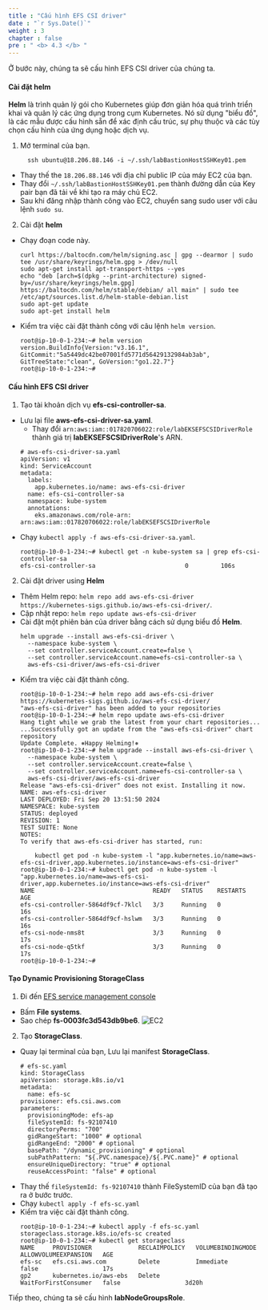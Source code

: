 ```yaml
---
title : "Cấu hình EFS CSI driver"
date : "`r Sys.Date()`"
weight : 3
chapter : false
pre : " <b> 4.3 </b> "
---
```


Ở bước này, chúng ta sẽ cấu hình EFS CSI driver của chúng ta.

#### Cài đặt **helm**
**Helm** là trình quản lý gói cho Kubernetes giúp đơn giản hóa quá trình triển khai và quản lý các ứng dụng trong cụm Kubernetes. Nó sử dụng "biểu đồ", là các mẫu được cấu hình sẵn để xác định cấu trúc, sự phụ thuộc và các tùy chọn cấu hình của ứng dụng hoặc dịch vụ.

1. Mở terminal của bạn.
    ```
      ssh ubuntu@18.206.88.146 -i ~/.ssh/labBastionHostSSHKey01.pem
    ```
  - Thay thế the ``18.206.88.146`` với địa chỉ public IP của máy EC2 của bạn.
  - Thay đổi ``~/.ssh/labBastionHostSSHKey01.pem`` thành đường dẫn của Key pair bạn đã tải về khi tạo ra máy chủ EC2.
  - Sau khi đăng nhập thành công vào EC2, chuyển sang sudo user với câu lệnh ``sudo su``.

2. Cài đặt **helm**
  - Chạy đoạn code này.
    ```
    curl https://baltocdn.com/helm/signing.asc | gpg --dearmor | sudo tee /usr/share/keyrings/helm.gpg > /dev/null
    sudo apt-get install apt-transport-https --yes
    echo "deb [arch=$(dpkg --print-architecture) signed-by=/usr/share/keyrings/helm.gpg] https://baltocdn.com/helm/stable/debian/ all main" | sudo tee /etc/apt/sources.list.d/helm-stable-debian.list
    sudo apt-get update
    sudo apt-get install helm
    ```
  - Kiểm tra việc cài đặt thành công với câu lệnh ``helm version``.
    ```
    root@ip-10-0-1-234:~# helm version
    version.BuildInfo{Version:"v3.16.1", GitCommit:"5a5449dc42be07001fd5771d56429132984ab3ab", GitTreeState:"clean", GoVersion:"go1.22.7"}
    root@ip-10-0-1-234:~#
    ```

#### Cấu hình EFS CSI driver
1. Tạo tài khoản dịch vụ **efs-csi-controller-sa**.
  - Lưu lại file **aws-efs-csi-driver-sa.yaml**.
    + Thay đổi ``arn:aws:iam::017820706022:role/labEKSEFSCSIDriverRole`` thành giá trị **labEKSEFSCSIDriverRole**'s ARN.
    ```
    # aws-efs-csi-driver-sa.yaml
    apiVersion: v1
    kind: ServiceAccount
    metadata:
      labels:
        app.kubernetes.io/name: aws-efs-csi-driver
      name: efs-csi-controller-sa
      namespace: kube-system
      annotations:
        eks.amazonaws.com/role-arn: arn:aws:iam::017820706022:role/labEKSEFSCSIDriverRole
    ```
  - Chạy ``kubectl apply -f aws-efs-csi-driver-sa.yaml``.
    ```
    root@ip-10-0-1-234:~# kubectl get -n kube-system sa | grep efs-csi-controller-sa
    efs-csi-controller-sa                         0         106s
    ```

2. Cài đặt driver using **Helm**
  - Thêm Helm repo: ``helm repo add aws-efs-csi-driver https://kubernetes-sigs.github.io/aws-efs-csi-driver/``.
  - Cập nhật repo: ``helm repo update aws-efs-csi-driver``
  - Cài đặt một phiên bản của driver bằng cách sử dụng biểu đồ **Helm**.
    ```
    helm upgrade --install aws-efs-csi-driver \
      --namespace kube-system \
      --set controller.serviceAccount.create=false \
      --set controller.serviceAccount.name=efs-csi-controller-sa \
      aws-efs-csi-driver/aws-efs-csi-driver
    ```
  - Kiểm tra việc cài đặt thành công.
    ```
    root@ip-10-0-1-234:~# helm repo add aws-efs-csi-driver https://kubernetes-sigs.github.io/aws-efs-csi-driver/
    "aws-efs-csi-driver" has been added to your repositories
    root@ip-10-0-1-234:~# helm repo update aws-efs-csi-driver
    Hang tight while we grab the latest from your chart repositories...
    ...Successfully got an update from the "aws-efs-csi-driver" chart repository
    Update Complete. ⎈Happy Helming!⎈
    root@ip-10-0-1-234:~# helm upgrade --install aws-efs-csi-driver \
      --namespace kube-system \
      --set controller.serviceAccount.create=false \
      --set controller.serviceAccount.name=efs-csi-controller-sa \
      aws-efs-csi-driver/aws-efs-csi-driver
    Release "aws-efs-csi-driver" does not exist. Installing it now.
    NAME: aws-efs-csi-driver
    LAST DEPLOYED: Fri Sep 20 13:51:50 2024
    NAMESPACE: kube-system
    STATUS: deployed
    REVISION: 1
    TEST SUITE: None
    NOTES:
    To verify that aws-efs-csi-driver has started, run:

        kubectl get pod -n kube-system -l "app.kubernetes.io/name=aws-efs-csi-driver,app.kubernetes.io/instance=aws-efs-csi-driver"
    root@ip-10-0-1-234:~# kubectl get pod -n kube-system -l "app.kubernetes.io/name=aws-efs-csi-driver,app.kubernetes.io/instance=aws-efs-csi-driver"
    NAME                                 READY   STATUS    RESTARTS   AGE
    efs-csi-controller-5864df9cf-7klcl   3/3     Running   0          16s
    efs-csi-controller-5864df9cf-hslwm   3/3     Running   0          16s
    efs-csi-node-nms8t                   3/3     Running   0          17s
    efs-csi-node-q5tkf                   3/3     Running   0          17s
    root@ip-10-0-1-234:~#
    ```

#### Tạo Dynamic Provisioning StorageClass
1. Đi đến [EFS service management console](https://console.aws.amazon.com/efs/home)
  - Bấm **File systems**.
  - Sao chép **fs-0003fc3d543db9be6**.
  ![EC2](/workshop-01-wordpress-deployment-on-eks/images/4.configure/ws01-configure13.png)

2. Tạo **StorageClass**.
  - Quay lại terminal của bạn, Lưu lại manifest **StorageClass**.
    ```
    # efs-sc.yaml
    kind: StorageClass
    apiVersion: storage.k8s.io/v1
    metadata:
      name: efs-sc
    provisioner: efs.csi.aws.com
    parameters:
      provisioningMode: efs-ap
      fileSystemId: fs-92107410
      directoryPerms: "700"
      gidRangeStart: "1000" # optional
      gidRangeEnd: "2000" # optional
      basePath: "/dynamic_provisioning" # optional
      subPathPattern: "${.PVC.namespace}/${.PVC.name}" # optional
      ensureUniqueDirectory: "true" # optional
      reuseAccessPoint: "false" # optional
    ```
  - Thay thế ``fileSystemId: fs-92107410`` thành FileSystemID của bạn đã tạo ra ở bước trước.
  - Chạy ``kubectl apply -f efs-sc.yaml``
  - Kiểm tra việc cài đặt thành công.
    ```
    root@ip-10-0-1-234:~# kubectl apply -f efs-sc.yaml
    storageclass.storage.k8s.io/efs-sc created
    root@ip-10-0-1-234:~# kubectl get storageclass
    NAME     PROVISIONER             RECLAIMPOLICY   VOLUMEBINDINGMODE      ALLOWVOLUMEEXPANSION   AGE
    efs-sc   efs.csi.aws.com         Delete          Immediate              false                  17s
    gp2      kubernetes.io/aws-ebs   Delete          WaitForFirstConsumer   false                  3d20h
    ```

Tiếp theo, chúng ta sẽ cấu hình **labNodeGroupsRole**.